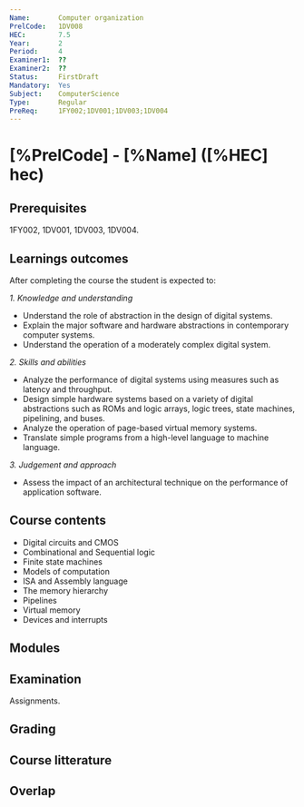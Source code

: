 ```yaml
---
Name:       Computer organization
PrelCode:   1DV008
HEC:        7.5
Year:       2
Period:     4
Examiner1:  ??    
Examiner2:  ??
Status:     FirstDraft
Mandatory:  Yes
Subject:    ComputerScience
Type:       Regular
PreReq:     1FY002;1DV001;1DV003;1DV004  
---
```


# [%PrelCode] - [%Name] ([%HEC] hec)

## Prerequisites

1FY002, 1DV001, 1DV003, 1DV004.

## Learnings outcomes

After completing the course the student is expected to:

*1. Knowledge and understanding*

- Understand the role of abstraction in the design of digital systems.
- Explain the major software and hardware abstractions in contemporary computer systems.
- Understand the operation of a moderately complex digital system.

*2.	Skills and abilities*

- Analyze the performance of digital systems using measures such as latency and throughput.
- Design simple hardware systems based on a variety of digital abstractions such as ROMs and logic arrays, logic trees, state machines, pipelining, and buses.
- Analyze the operation of page-based virtual memory systems.
- Translate simple programs from a high-level language to machine language.

*3.	Judgement and approach*

- Assess the impact of an architectural technique on the performance of application software.

## Course contents

- Digital circuits and CMOS
- Combinational and Sequential logic
- Finite state machines
- Models of computation
- ISA and Assembly language
- The memory hierarchy
- Pipelines
- Virtual memory
- Devices and interrupts

## Modules

## Examination

Assignments.

## Grading

## Course litterature

## Overlap
